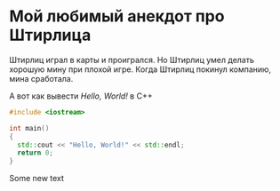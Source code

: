 # Мой любимый анекдот про Штирлица
Штирлиц играл в карты и проигрался. Но Штирлиц умел делать хорошую мину при плохой игре. Когда Штирлиц покинул компанию, мина сработала.

А вот как вывести _*Hello, World!*_ в C++

```C++
#include <iostream>

int main()
{
  std::cout << "Hello, World!" << std::endl;
  return 0;
}
```

Some new text
